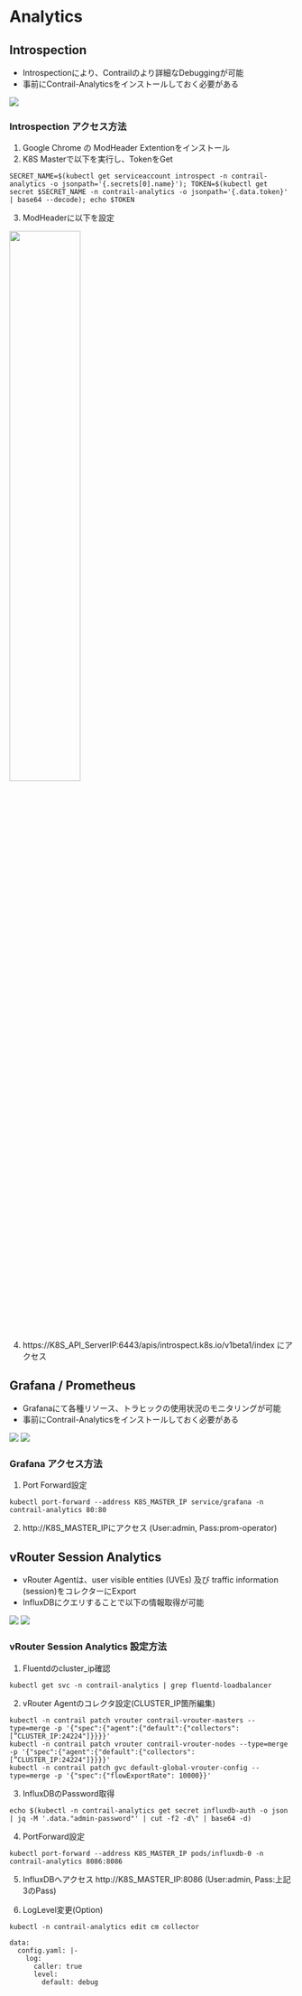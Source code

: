 # Analytics
## Introspection
- Introspectionにより、Contrailのより詳細なDebuggingが可能
- 事前にContrail-Analyticsをインストールしておく必要がある

<img src="https://github.com/jnpr-jp-crdc/CN2/blob/main/Docs/Images/Introspection.png">

### Introspection アクセス方法
1. Google Chrome の ModHeader Extentionをインストール
2. K8S Masterで以下を実行し、TokenをGet
```
SECRET_NAME=$(kubectl get serviceaccount introspect -n contrail-analytics -o jsonpath='{.secrets[0].name}'); TOKEN=$(kubectl get secret $SECRET_NAME -n contrail-analytics -o jsonpath='{.data.token}' | base64 --decode); echo $TOKEN
```
3. ModHeaderに以下を設定
<img src="https://github.com/jnpr-jp-crdc/CN2/blob/main/Docs/Images/ModHeader.png" width="50%">

4. https://K8S_API_ServerIP:6443/apis/introspect.k8s.io/v1beta1/index にアクセス

## Grafana / Prometheus
- Grafanaにて各種リソース、トラヒックの使用状況のモニタリングが可能
- 事前にContrail-Analyticsをインストールしておく必要がある
<img src="https://github.com/jnpr-jp-crdc/CN2/blob/main/Docs/Images/Grafana1.png">
<img src="https://github.com/jnpr-jp-crdc/CN2/blob/main/Docs/Images/Grafana2.png">

### Grafana アクセス方法
1. Port Forward設定 
```
kubectl port-forward --address K8S_MASTER_IP service/grafana -n contrail-analytics 80:80
```
2. http://K8S_MASTER_IPにアクセス (User:admin, Pass:prom-operator)

## vRouter Session Analytics
- vRouter Agentは、user visible entities (UVEs) 及び traffic information (session)をコレクターにExport
- InfluxDBにクエリすることで以下の情報取得が可能 
<img src="https://github.com/jnpr-jp-crdc/CN2/blob/main/Docs/Images/vRouterSession2.png">
<img src="https://github.com/jnpr-jp-crdc/CN2/blob/main/Docs/Images/vRouterSession.png">

### vRouter Session Analytics 設定方法
1. Fluentdのcluster_ip確認
```
kubectl get svc -n contrail-analytics | grep fluentd-loadbalancer
```
2. vRouter Agentのコレクタ設定(CLUSTER_IP箇所編集)
```
kubectl -n contrail patch vrouter contrail-vrouter-masters --type=merge -p '{"spec":{"agent":{"default":{"collectors":[”CLUSTER_IP:24224"]}}}}'
kubectl -n contrail patch vrouter contrail-vrouter-nodes --type=merge -p '{"spec":{"agent":{"default":{"collectors":[”CLUSTER_IP:24224"]}}}}'
kubectl -n contrail patch gvc default-global-vrouter-config --type=merge -p '{"spec":{"flowExportRate": 10000}}'
```
3. InfluxDBのPassword取得
```
echo $(kubectl -n contrail-analytics get secret influxdb-auth -o json | jq -M '.data."admin-password"' | cut -f2 -d\" | base64 -d)
```
4. PortForward設定
```
kubectl port-forward --address K8S_MASTER_IP pods/influxdb-0 -n contrail-analytics 8086:8086
```
5. InfluxDBへアクセス
http://K8S_MASTER_IP:8086  (User:admin, Pass:上記3のPass)

6. LogLevel変更(Option)
```
kubectl -n contrail-analytics edit cm collector

data:
  config.yaml: |-
    log:
      caller: true
      level:
        default: debug
```
